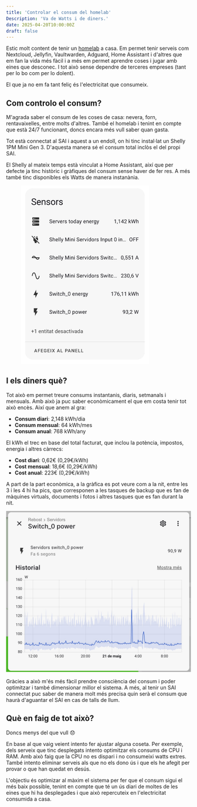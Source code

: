 ```yaml
---
title: 'Controlar el consum del homelab'
Description: 'Va de Watts i de diners.'
date: 2025-04-20T10:00:00Z
draft: false
---
```


Estic molt content de tenir un [homelab](/blog/2025/el-meu-homelab) a casa. Em permet tenir serveis com Nextcloud, Jellyfin, Vaultwarden, Adguard, Home Assistant i d'altres que em fan la vida més fàcil i a més em permet aprendre coses i jugar amb eines que desconec. I tot això sense dependre de terceres empreses (tant per lo bo com per lo dolent).

El que ja no em fa tant feliç és l'electricitat que consumeix.

## Com controlo el consum?

M'agrada saber el consum de les coses de casa: nevera, forn, rentavaixelles, entre molts d'altres. També el homelab i tenint en compte que està 24/7 funcionant, doncs encara més vull saber quan gasta.

Tot està connectat al SAI i aquest a un endoll, on hi tinc instal·lat un Shelly 1PM Mini Gen 3. D'aquesta manera sé el consum total inclòs el del propi SAI.

El Shelly al mateix temps està vinculat a Home Assistant, així que per defecte ja tinc històric i gràfiques del consum sense haver de fer res. A més també tinc disponibles els Watts de manera instanània.

<figure>
  <img src="shelly-sensors.jpg" alt="Sensors disponibles" width="350" />
</figure>

## I els diners què?

Tot això em permet treure consums instantanis, diaris, setmanals i mensuals. Amb això ja puc saber econòmicament el que em costa tenir tot això encès. Així que anem al gra:

- **Consum diari**: 2,148 kWh/dia
- **Consum mensual**: 64 kWh/mes
- **Consum anual**: 768 kWh/any

El kWh el trec en base del total facturat, que inclou la potència, impostos, energia i altres càrrecs:

- **Cost diari**: 0,62€ (0,29€/kWh)
- **Cost mensual**: 18,6€ (0,29€/kWh)
- **Cost anual**: 223€ (0,29€/kWh)

A part de la part econòmica, a la gràfica es pot veure com a la nit, entre les 3 i les 4 hi ha pics, que corresponen a les tasques de backup que es fan de màquines virtuals, documents i fotos i altres tasques que es fan durant la nit.

[![Gràfica de consum](consum-servidors.jpg)](consum-servidors.jpg)

Gràcies a això m'és més fàcil prendre consciència del consum i poder optimitzar i també dimensionar millor el sistema. A més, al tenir un SAI connectat puc saber de manera molt més precisa quin serà el consum que haurà d'aguantar el SAI en cas de talls de llum.

## Què en faig de tot això?

Doncs menys del que vull 😞

En base al que vaig veient intento fer ajustar alguna coseta. Per exemple, dels serveix que tinc desplegats intento optimitzar els consums de CPU i RAM. Amb això faig que la CPU no es dispari i no consumeixi watts extres. També intento eliminar serveis als que no els dono ús i que els he afegit per provar o que han quedat en desús.

L'objectiu és optimizar al màxim el sistema per fer que el consum sigui el més baix possible, tenint en compte que té un ús diari de moltes de les eines que hi ha desplegades i que això repercuteix en l'electricitat consumida a casa.
